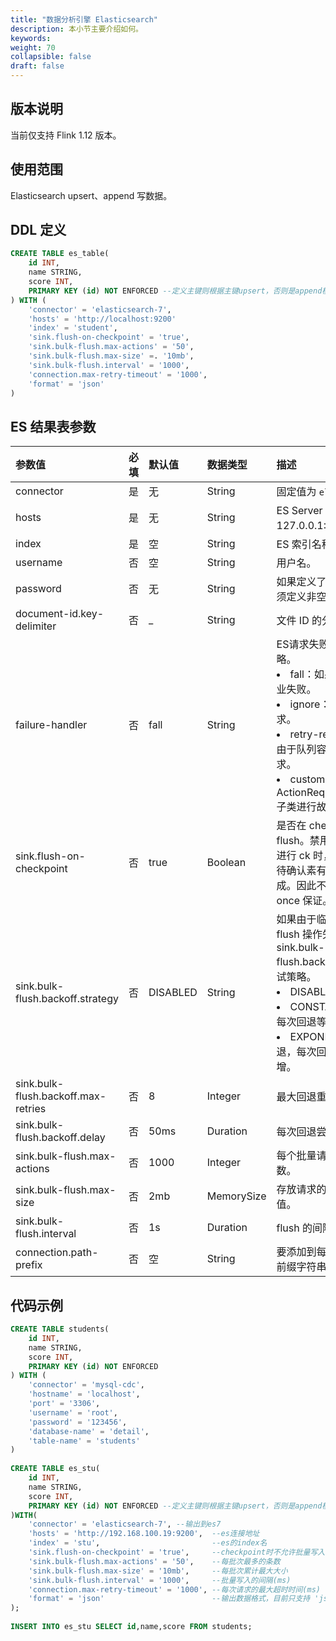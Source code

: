 ```yaml
---
title: "数据分析引擎 Elasticsearch"
description: 本小节主要介绍如何。 
keywords: 
weight: 70
collapsible: false
draft: false
---
```




## 版本说明

当前仅支持 Flink 1.12 版本。

## 使用范围

Elasticsearch upsert、append 写数据。

## DDL 定义

```sql
CREATE TABLE es_table(
    id INT,
    name STRING,
    score INT,
    PRIMARY KEY (id) NOT ENFORCED --定义主键则根据主键upsert，否则是append模式
) WITH (
    'connector' = 'elasticsearch-7',
    'hosts' = 'http://localhost:9200'
    'index' = 'student',
    'sink.flush-on-checkpoint' = 'true',
    'sink.bulk-flush.max-actions' = '50',
    'sink.bulk-flush.max-size' =. '10mb',
    'sink.bulk-flush.interval' = '1000',
    'connection.max-retry-timeout' = '1000',
    'format' = 'json'
)
```

## ES 结果表参数

| 参数值                              | 必填 | 默认值   | 数据类型   | 描述                                                         |
| :---------------------------------- | :--- | :------- | :--------- | :----------------------------------------------------------- |
| connector                           | 是   | 无       | String     | 固定值为 `elasticesearch-7`。                                |
| hosts                               | 是   | 无       | String     | ES Server 地址 如：127.0.0.1:9200。                          |
| index                               | 是   | 空       | String     | ES 索引名称。                                                |
| username                            | 否   | 空       | String     | 用户名。                                                     |
| password                            | 否   | 无       | String     | 如果定义了 username，则必须定义非空的 password。             |
| document-id.key-delimiter           | 否   | _        | String     | 文件 ID 的分隔符。                                           |
| failure-handler                     | 否   | fall     | String     | ES请求失败时的故障处理策略。<li>fall：如果请求失败，则作业失败。<li>ignore：忽略失败并删除请求。<li>retry-rejected：重新添加由于队列容量满而失败的请求。<li>custom class name：使用 ActionRequestFailureHandler 子类进行故障处理。 |
| sink.flush-on-checkpoint            | 否   | true     | Boolean    | 是否在 checkpoint 时执行 flush。禁用该功能后，在 ES 进行 ck 时，connector 将不等待确认素有 pending 请求已完成。因此不会提供 atleast-once 保证。 |
| sink.bulk-flush.backoff.strategy    | 否   | DISABLED | String     | 如果由于临时请求错误导致 flush 操作失败，则设置 sink.bulk-flush.backoff.startegy 指定重试策略。<li>DISABLED：不执行重试。<li>CONSTANT：常量回退，每次回退等待时间相同。<li>EXPONENTIAL：指数回退，每次回退等待时间指数递增。 |
| sink.bulk-flush.backoff.max-retries | 否   | 8        | Integer    | 最大回退重试次数。                                           |
| sink.bulk-flush.backoff.delay       | 否   | 50ms     | Duration   | 每次回退尝试之间的延迟。                                     |
| sink.bulk-flush.max-actions         | 否   | 1000     | Integer    | 每个批量请求的最大缓冲操作数。                               |
| sink.bulk-flush.max-size            | 否   | 2mb      | MemorySize | 存放请求的缓冲区内存最大值。                                 |
| sink.bulk-flush.interval            | 否   | 1s       | Duration   | flush 的间隔。                                               |
| connection.path-prefix              | 否   | 空       | String     | 要添加到每个 REST 通信中的前缀字符串。                       |

## 代码示例

```sql
CREATE TABLE students(
    id INT,
    name STRING,
    score INT,
    PRIMARY KEY (id) NOT ENFORCED
) WITH (
    'connector' = 'mysql-cdc',
    'hostname' = 'localhost',
    'port' = '3306',
    'username' = 'root',
    'password' = '123456',
    'database-name' = 'detail',
    'table-name' = 'students'
)
 
CREATE TABLE es_stu(
    id INT,
    name STRING,
    score INT,
    PRIMARY KEY (id) NOT ENFORCED --定义主键则根据主键upsert，否则是append模式
)WITH(
    'connector' = 'elasticsearch-7', --输出到es7
    'hosts' = 'http://192.168.100.19:9200',  --es连接地址
    'index' = 'stu',                         --es的index名
    'sink.flush-on-checkpoint' = 'true',     --checkpoint时不允许批量写入
    'sink.bulk-flush.max-actions' = '50',    --每批次最多的条数
    'sink.bulk-flush.max-size' = '10mb',     --每批次累计最大大小
    'sink.bulk-flush.interval' = '1000',     --批量写入的间隔(ms)
    'connection.max-retry-timeout' = '1000', --每次请求的最大超时时间(ms)
    'format' = 'json'                        --输出数据格式，目前只支持 'json'
);
 
INSERT INTO es_stu SELECT id,name,score FROM students;
```